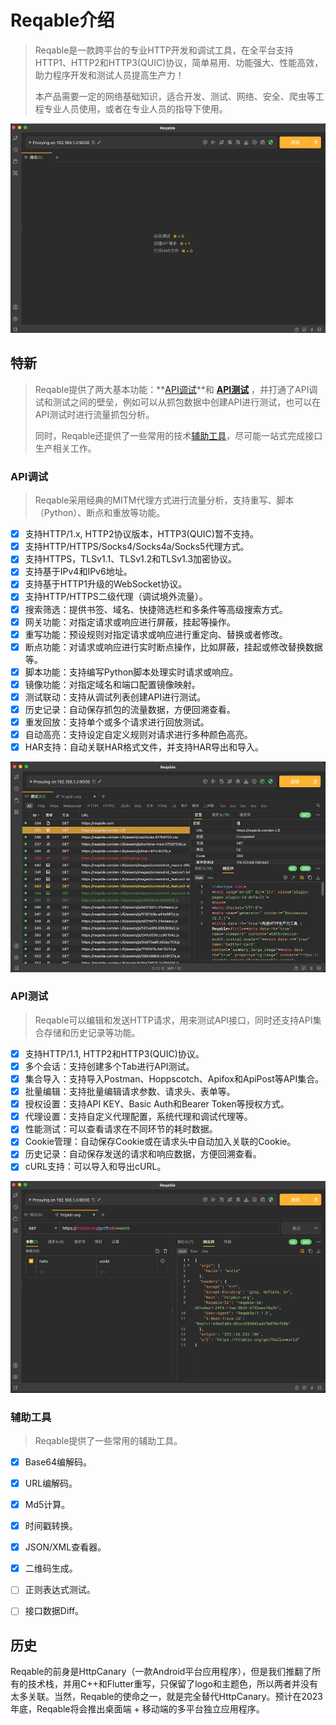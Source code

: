 # Reqable介绍

> Reqable是一款跨平台的专业HTTP开发和调试工具，在全平台支持HTTP1、HTTP2和HTTP3(QUIC)协议，简单易用、功能强大、性能高效，助力程序开发和测试人员提高生产力！
>
> 本产品需要一定的网络基础知识，适合开发、测试、网络、安全、爬虫等工程专业人员使用，或者在专业人员的指导下使用。

![image.png](./assets/image.png)


## 特新

> Reqable提供了两大基本功能：**[API调试](https://reqable.com/zh-CN/docs/introduction#capture)**和 **[API测试](https://reqable.com/zh-CN/docs/introduction#rest)** ，并打通了API调试和测试之间的壁垒，例如可以从抓包数据中创建API进行测试，也可以在API测试时进行流量抓包分析。
>
> 同时，Reqable还提供了一些常用的技术[辅助工具](https://reqable.com/zh-CN/docs/introduction#toolbox)，尽可能一站式完成接口生产相关工作。

### API调试

> Reqable采用经典的MITM代理方式进行流量分析，支持重写、脚本（Python）、断点和重放等功能。

* [X]  支持HTTP/1.x, HTTP2协议版本，HTTP3(QUIC)暂不支持。
* [X]  支持HTTP/HTTPS/Socks4/Socks4a/Socks5代理方式。
* [X]  支持HTTPS，TLSv1.1、TLSv1.2和TLSv1.3加密协议。
* [X]  支持基于IPv4和IPv6地址。
* [X]  支持基于HTTP1升级的WebSocket协议。
* [X]  支持HTTP/HTTPS二级代理（调试境外流量）。
* [X]  搜索筛选：提供书签、域名、快捷筛选栏和多条件等高级搜索方式。
* [X]  网关功能：对指定请求或响应进行屏蔽，挂起等操作。
* [X]  重写功能：预设规则对指定请求或响应进行重定向、替换或者修改。
* [X]  断点功能：对请求或响应进行实时断点操作，比如屏蔽，挂起或修改替换数据等。
* [X]  脚本功能：支持编写Python脚本处理实时请求或响应。
* [X]  镜像功能：对指定域名和端口配置镜像映射。
* [X]  测试联动：支持从调试列表创建API进行测试。
* [X]  历史记录：自动保存抓包的流量数据，方便回溯查看。
* [X]  重发回放：支持单个或多个请求进行回放测试。
* [X]  自动高亮：支持设定自定义规则对请求进行多种颜色高亮。
* [X]  HAR支持：自动关联HAR格式文件，并支持HAR导出和导入。

![image.png](./assets/1695818164810-image.png)


### API测试

> Reqable可以编辑和发送HTTP请求，用来测试API接口，同时还支持API集合存储和历史记录等功能。

* [X]  支持HTTP/1.1, HTTP2和HTTP3(QUIC)协议。
* [X]  多个会话：支持创建多个Tab进行API测试。
* [X]  集合导入：支持导入Postman、Hoppscotch、Apifox和ApiPost等API集合。
* [X]  批量编辑：支持批量编辑请求参数、请求头、表单等。
* [X]  授权设置：支持API KEY、Basic Auth和Bearer Token等授权方式。
* [X]  代理设置：支持自定义代理配置，系统代理和调试代理等。
* [X]  性能测试：可以查看请求在不同环节的耗时数据。
* [X]  Cookie管理：自动保存Cookie或在请求头中自动加入关联的Cookie。
* [X]  历史记录：自动保存发送的请求和响应数据，方便回溯查看。
* [X]  cURL支持：可以导入和导出cURL。

![image.png](./assets/1695818210660-image.png)

### 辅助工具

> Reqable提供了一些常用的辅助工具。

* [X]  Base64编解码。
* [X]  URL编解码。
* [X]  Md5计算。
* [X]  时间戳转换。
* [X]  JSON/XML查看器。
* [X]  二维码生成。
* [ ]  正则表达式测试。
* [ ]  接口数据Diff。


## 历史

Reqable的前身是HttpCanary（一款Android平台应用程序），但是我们推翻了所有的技术栈，并用C++和Flutter重写，只保留了logo和主题色，所以两者并没有太多关联。当然，Reqable的使命之一，就是完全替代HttpCanary。预计在2023年底，Reqable将会推出桌面端 + 移动端的多平台独立应用程序。
